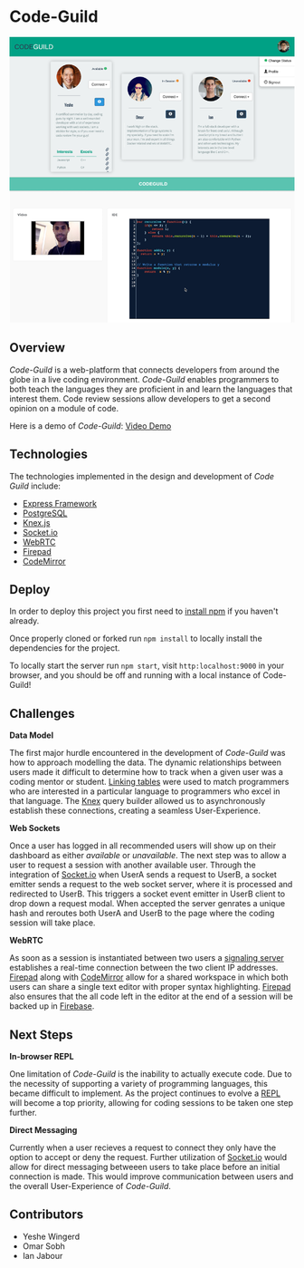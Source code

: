 # Code-Guild

![Code-Guild screenshot](https://github.com/l4nk332/Code-Guild/blob/master/screenshots/code-guild.png)

## Overview

*Code-Guild* is a web-platform that connects developers from around the globe in a live coding environment. *Code-Guild* enables programmers to both teach the languages they are proficient in and learn the languages that interest them. Code review sessions allow developers to get a second opinion on a module of code.

Here is a demo of *Code-Guild*: [Video Demo](https://www.youtube.com/watch?v=L6IGNKpJl5o)

## Technologies

The technologies implemented in the design and development of *Code Guild* include:

* [Express Framework](https://expressjs.com/)
* [PostgreSQL](https://www.postgresql.org/)
* [Knex.js](http://knexjs.org/)
* [Socket.io](http://socket.io/)
* [WebRTC](https://webrtc.org/)
* [Firepad](https://firepad.io/#1)
* [CodeMirror](https://codemirror.net/)

## Deploy

In order to deploy this project you first need to [install npm](https://www.npmjs.com/) if you haven't already.

Once properly cloned or forked run `npm install` to locally install the dependencies for the project.

To locally start the server run `npm start`, visit `http:localhost:9000` in your browser, and you should be off and running with a local instance of Code-Guild!

## Challenges

**Data Model**

The first major hurdle encountered in the development of *Code-Guild* was how to approach modelling the data. The dynamic relationships between users made it difficult to determine how to track when a given user was a coding mentor or student. [Linking tables](https://en.wikipedia.org/wiki/Associative_entity) were used to match programmers who are interested in a particular language to programmers who excel in that language. The [Knex](http://knexjs.org/) query builder allowed us to asynchronously establish these connections, creating a seamless User-Experience.

**Web Sockets**

Once a user has logged in all recommended users will show up on their dashboard as either *available* or *unavailable*. The next step was to allow a user to request a session with another available user. Through the integration of [Socket.io](http://socket.io/) when UserA sends a request to UserB, a socket emitter sends a request to the web socket server, where it is processed and redirected to UserB. This triggers a socket event emitter in UserB client to drop down a request modal. When accepted the server genrates a unique hash and reroutes both UserA and UserB to the page where the coding session will take place.

**WebRTC**

As soon as a session is instantiated between two users a [signaling server](https://en.wikipedia.org/wiki/Session_Initiation_Protocol) establishes a real-time connection between the two client IP addresses. [Firepad](https://firepad.io/#1) along with [CodeMirror](https://codemirror.net/) allow for a shared workspace in which both users can share a single text editor with proper syntax highlighting. [Firepad](https://firepad.io/#1) also ensures that the all code left in the editor at the end of a session will be backed up in [Firebase](https://firebase.google.com/).

## Next Steps

**In-browser REPL**

One limitation of *Code-Guild* is the inability to actually execute code. Due to the necessity of supporting a variety of programming languages, this became difficult to implement. As the project continues to evolve a [REPL](https://en.wikipedia.org/wiki/Read%E2%80%93eval%E2%80%93print_loop) will become a top priority, allowing for coding sessions to be taken one step further.

**Direct Messaging**

Currently when a user recieves a request to connect they only have the option to accept or deny the request. Further utilization of [Socket.io](http://socket.io/) would allow for direct messaging betweeen users to take place before an initial connection is made. This would improve communication between users and the overall User-Experience of *Code-Guild*.

## Contributors

* Yeshe Wingerd
* Omar Sobh
* Ian Jabour
